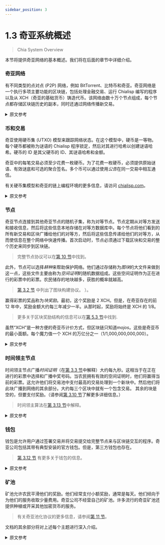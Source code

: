 ```yaml
---
sidebar_position: 3
---
```


# 1.3 奇亚系统概述

> Chia System Overview

本节将提供奇亚网络的基本概述。我们将在后面的章节中详细介绍。

### 奇亚网络

有不同类型的点对点 (P2P) 网络，例如 BitTorrent、比特币和奇亚。奇亚网络是一个执行多项主要功能的区块链，包括处理金融交易、运行 Chialisp 编写的程序以及从 XCH（奇亚的基础货币）铸造代币。该网络由数十万个节点组成，每个节点都存储区块链历史的副本，同时还通过网络传播新交易。

<details>
<summary>原文参考</summary>

This section will provide a basic overview of Chia's network. We'll go into much more detail in later sections.

- ### Chia's network

There are different types of peer-to-peer (P2P) networks, such as BitTorrent, Bitcoin, and Chia. The Chia network is a blockchain that performs several major functions, including processing financial transactions, running programs written in Chialisp, and minting tokens from XCH (Chia's base currency). The network is composed of hundreds of thousands of nodes, each of which stores a copy of the blockchain's history, while also propagating new transactions across the network.

</details>

### 币和交易

奇亚使用硬币集 (UTXO) 模型来跟踪网络状态。在这个模型中，硬币是一等物。每个硬币都被称为谜语的 Chialisp 程序锁定，然后对其进行哈希以创建谜语哈希。硬币的 ID 是其父硬币的 ID、其谜语哈希和金额。

奇亚中的每笔交易必须至少花费一枚硬币。为了花费一枚硬币，必须提供原始谜语、有效谜底和可选的聚合签名。多个币可以通过使用*公告*在同一交易中相互通信。

有关硬币集模型和奇亚的链上编程环境的更多信息，请访问 [chialisp.com](https://chialisp.com/)。

<details>
<summary>原文参考</summary>

- ### Coins and transactions

Chia uses the coin set (UTXO) model to keep track of the network's state. In this model, a coin is a first-class object. Each coin is locked with a Chialisp program called a _puzzle_, which is then hashed to create a _puzzlehash_. The coin's ID is a hash of its parent coin's ID, its puzzlehash, and its amount.

Each transaction in Chia must spend at least one coin. In order to spend a coin, one must provide the original puzzle, as well as a valid solution, and an optional aggregated signature. Multiple coins can communicate with each other in the same transaction by using _announcements_.

For more info about the coin set model and Chia's on-chain programming environment, see [chialisp.com](https://chialisp.com).

</details>

### 节点

奇亚节点连接到其他奇亚节点的随机子集，称为对等节点。节点定期从对等方发送和接收信息，然后将这些信息本地存储在对等方数据库中。每个节点将他们看到的所有新交易和区块广播给他们的对等方，然后将这些信息传递给他们的对等方，从而使信息在整个网络中快速传播。首次启动时，节点必须通过下载区块和交易的整个历史来同步到区块链。

> 完整节点协议可以在[第 10 节](/protocol/protocol 'Section 3.10: Full Node Protocol')中找到。

此外，节点可以选择*耕种*来帮助保护网络。他们通过存储称为*图块*的大文件来做到这一点，这些文件主要由称为*空间证明*的随机数据组成。这些空间证明作为正在进行的彩票中的彩票。农民储存的地块越多，获胜的概率就越高。

> [第 3.2 节](/consensus/proof-of-space 'Section 3.2: Proof of Space.') 中列出了图块构建协议。 ）。

赢得彩票的奖品称为*块奖励*。最初，这个奖励是 2 XCH。但是，在奇亚存在的前 12 年中，奖励金额大约每三年减少一半。从那时起，奖励将始终是 XCH 的 1/8。

> 更多关于区块奖励结构的信息可以在[第 5.3 节](/block-validation/block_rewards 'Section 5.3: Block Rewards')中找到.

虽然“XCH”是一种方便的奇亚币计价方式，但区块链只知道*mojos*。这些是奇亚币的最小面额。每个魔力值一个 XCH 的万亿分之一（1/1,000,000,000,000）。

<details>
<summary>原文参考</summary>

- ### Nodes

Chia nodes connect to a random subset of other Chia nodes, called peers. The nodes periodically send and receive information from peers, which is then stored locally in a peer database. Each node broadcasts all new transactions and blocks that they see to their peers, which in turn relay this information to _their_ peers, resulting in the information quickly being propagated throughout the network. When first starting up, nodes have to synchronize to the blockchain, by downloading the entire history of blocks and transactions.

> The Full Node Protocol can be found in [Section 10](/protocol/protocol 'Section 3.10: Full Node Protocol').

Additionally, nodes have the option of _farming_ to help secure the network. They do this by storing large files called _plots_, which mostly consist of random data called _proofs of space_. These proofs of space function as tickets in an ongoing lottery. The more plots a farmer stores, the higher the probability of winning.

> The plot construction protocol is laid out in [Section 3.2](/consensus/proof-of-space 'Section 3.2: Proof of Space.').

The prize for winning the lottery is called the _block reward_. Initially, this reward is 2 XCH. However, the reward amount is cut in half approximately every three years for the first 12 years of Chia's existence. From that point forward, the reward will always be 1/8 of an XCH.

> More info on the block reward structure can be found in [Section 5.3](/block-validation/block_rewards 'Section 5.3: Block Rewards').

While "XCH" is a convenient way to denominate Chia coins, the blockchain only knows about _mojos_. These are the smallest denomination of Chia's coins. Each mojo is worth one trillionth (1/1,000,000,000,000) of an XCH.

</details>

### 时间领主节点

时间领主节点广播*时间证明*（在[第 3.3 节](/consensus/vdfs 'Section 3.3: VDFs')中解释）大约每九秒。这相当于在正在进行的彩票中选择和广播中奖号码。当农民拥有有效的空间证明时，他们将赢得当前的彩票。这允许他们将交易池中支付最高的交易处理到一个新块中。然后他们将此块广播到网络的其余部分。大约每三个区块中就有一个包含交易。 其余的块是空的，但要支付奖励。（请参阅[第 3.10 节](/consensus/foliage 'Section 3.10: Foliage')了解更多详细信息。）

> 时间领主算法在[第 3.13 节](/consensus/timelords 'Section 3.13: Timelord Algorithm')中解释。

<details>
<summary>原文参考</summary>

- ### Timelord nodes

Timelord nodes broadcast _proofs of time_ (explained in [Section 3.3](/consensus/vdfs 'Section 3.3: VDFs')) around every nine seconds. This is equivalent to selecting and broadcasting the winning numbers in an ongoing lottery. When a farmer has a valid proof of space, they win the current lottery drawing. This allows them to process the highest-paying transactions from the mempool into a new block. They then broadcast this block to the rest of the network. Around one out of every three blocks contains transactions. The rest of the blocks are empty, but do pay a reward. (See [Section 3.10](/consensus/foliage 'Section 3.10: Foliage') for more details.)

> The timelord algorithm is explained in [Section 3.13](/consensus/timelords 'Section 3.13: Timelord Algorithm').

</details>

### 钱包

钱包是允许用户通过签署交易并将交易提交给完整节点来与区块链交互的程序。奇亚公司包括其带有典型安装的官方钱包。但是，第三方钱包也存在。

> [第 3.12 节](/consensus/light_clients 'Section 3.12: Light Clients') 有更多关于钱包的信息。

<details>
<summary>原文参考</summary>

- ### Wallets

Wallets are programs that allow users to interact with the blockchain, by signing and submitting transactions to full nodes. The Chia company includes its official wallet with a typical installation. However, third-party wallets also exist.

> [Section 3.12](/consensus/light_clients 'Section 3.12: Light Clients') has more info on wallets.

</details>

### 矿池

矿池允许农民平滑他们的奖励。他们经常支付小额奖励，通常是每天。他们倾向于为他们的服务收取少量费用。奇亚公司不经营自己的矿池。许多流行的奇亚矿池还提供种植或开采其他加密货币的服务。

> 有关奇亚池化协议的更多信息，请参阅[第 11 节](/pooling/pooling 'Section 11: Pooling')。

文档的其余部分将对上述每个主题进行深入介绍。

<details>
<summary>原文参考</summary>

- ### Pools

Pools allow farmers to smooth out their rewards. They pay out small rewards frequently, often daily. They tend to charge a small fee for their services. The Chia company doesn't run its own pools. Many popular Chia pools also offer services for farming or mining other cryptocurrencies.

> For more info on Chia's pooling protocol, see [Section 11](/pooling/pooling 'Section 11: Pooling').

The rest of the documentation will go in-depth for each of the above topics.

</details>
